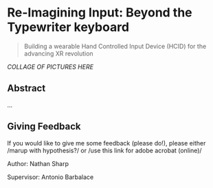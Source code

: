 # Re-Imagining Input: Beyond the Typewriter keyboard

> Building a wearable Hand Controlled Input Device (HCID) for the advancing XR revolution


*COLLAGE OF PICTURES HERE*

## Abstract
...

## Giving Feedback
If you would like to give me some feedback (please do!), please either /marup with hypothesis?/ or /use this link for adobe acrobat (online)/

Author: Nathan Sharp

Supervisor: Antonio Barbalace

<!-- comment  --> 
[//]: # (comment.)
